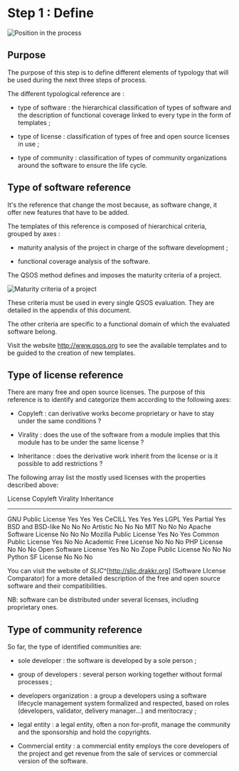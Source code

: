 # Step 1 : Define

![Position in the process](Images/definir-en.png)

## Purpose

The purpose of this step is to define different elements of typology that will be used during the next three steps of process.

The different typological reference are :

* type of software : the hierarchical classification of types of software and the description of functional coverage linked to every type in the form of templates ;

* type of license : classification of types of free and open source licenses in use ;

* type of community : classification of types of community organizations around the software to ensure the life cycle.

## Type of software reference

It's the reference that change the most because, as software change, it offer new features that have to be added.

The templates of this reference is composed of hierarchical criteria, grouped by axes :

* maturity analysis of the project in charge of the software development ;

* functional coverage analysis of the software.

The QSOS method defines and imposes the maturity criteria of a project.

![Maturity criteria of a project](Images/Maturite.png)

These criteria must be used in every single QSOS evaluation. They are detailed in the appendix of this document.

The other criteria are specific to a functional domain of which the evaluated software belong.

Visit the website <http://www.qsos.org> to see the available templates and to be guided to the creation of new templates.

## Type of license reference

There are many free and open source licenses. The purpose of this reference is to identify and categorize them according to the following axes:

* Copyleft : can derivative works become proprietary or have to stay under the same conditions ?

* Virality : does the use of the software from a module implies that this module has to be under the same license ?

* Inheritance : does the derivative work inherit from the license or is it possible to add restrictions ?

The following array list the mostly used licenses with the properties described above:

License                      Copyleft           Virality     Inheritance
------------------------ ------------------- -------------- -------------
GNU Public License              Yes              Yes           Yes
CeCILL                          Yes              Yes           Yes
LGPL                            Yes              Partial       Yes
BSD and BSD-like                No               No            No
Artistic                        No               No            No
MIT                             No               No            No
Apache Software License         No               No            No
Mozilla Public License          Yes              No            Yes
Common Public License           Yes              No            No
Academic Free License           No               No            No
PHP License                     No               No            No
Open Software License           Yes              No            No
Zope Public License             No               No            No
Python SF License               No               No            No

You can visit the website of _SLIC_^[<http://slic.drakkr.org>] (Software LIcense Comparator) for a more detailed description of the free and open source software and their compatibilities.

NB: software can be distributed under several licenses, including proprietary ones.

## Type of community reference

So far, the type of identified communities are:

* sole developer : the software is developed by a sole person ;

* group of developers : several person working together without formal processes ;

* developers organization : a group a developers using a software lifecycle management system formalized and respected, based on roles (developers, validator, delivery manager...) and meritocracy ;

* legal entity : a legal entity, often a non for-profit, manage the community and the sponsorship and hold the copyrights.

* Commercial entity : a commercial entity employs the core developers of the project and get revenue from the sale of services or commercial version of the software.
